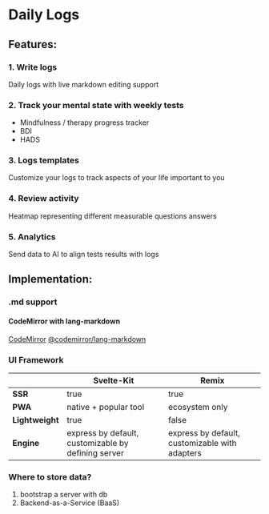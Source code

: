 # Daily Logs

## Features:
### 1. Write logs
Daily logs with live markdown editing support

### 2. Track your mental state with weekly tests
- Mindfulness / therapy progress tracker
- BDI
- HADS

### 3. Logs templates
Customize your logs to track aspects of your life important to you

### 4. Review activity
Heatmap representing different measurable questions answers

### 5. Analytics
Send data to AI to align tests results with logs

## Implementation:
### .md support

#### CodeMirror with lang-markdown
[CodeMirror](https://github.com/codemirror/dev/)
[@codemirror/lang-markdown](https://github.com/codemirror/lang-markdown)

### UI Framework
|                 | Svelte-Kit                                          | Remix                                          |
|-----------------|-----------------------------------------------------|------------------------------------------------|
| **SSR**         | true                                                | true                                           |
| **PWA**         | native + popular tool                               | ecosystem only                                 |
| **Lightweight** | true                                                | false                                          |
| **Engine**      | express by default, customizable by defining server | express by default, customizable with adapters |

### Where to store data?
1. bootstrap a server with db
2. Backend-as-a-Service (BaaS)

